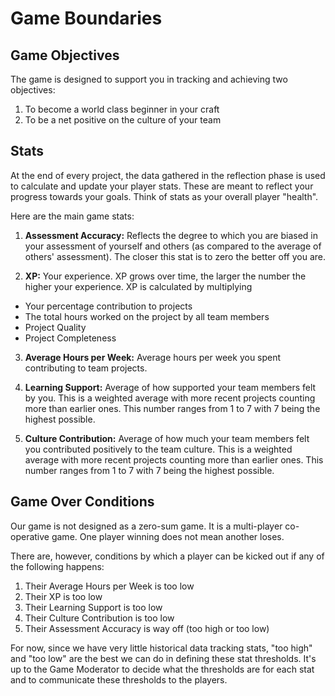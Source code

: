 # Game Boundaries

## Game Objectives

The game is designed to support you in tracking and achieving two objectives:

1. To become a world class beginner in your craft
2. To be a net positive on the culture of your team

## Stats

At the end of every project, the data gathered in the reflection phase is used to calculate and update your player stats. These are meant to reflect your progress towards your goals. Think of stats as your overall player "health".

Here are the main game stats:

1. **Assessment Accuracy:** Reflects the degree to which you are biased in your assessment of yourself and others (as compared to the average of others' assessment). The closer this stat is to zero the better off you are.

2. **XP:** Your experience. XP grows over time, the larger the number the higher your experience. XP is calculated by multiplying
  - Your percentage contribution to projects
  - The total hours worked on the project by all team members
  - Project Quality
  - Project Completeness

3. **Average Hours per Week:** Average hours per week you spent contributing to team projects.

4. **Learning Support:** Average of how supported your team members felt by you. This is a weighted average with more recent projects counting more than earlier ones. This number ranges from 1 to 7 with 7 being the highest possible.

5. **Culture Contribution:** Average of how much your team members felt you contributed positively to the team culture. This is a weighted average with more recent projects counting more than earlier ones. This number ranges from 1 to 7 with 7 being the highest possible.

## Game Over Conditions

Our game is not designed as a zero-sum game. It is a multi-player co-operative game. One player winning does not mean another loses.

There are, however, conditions by which a player can be kicked out if any of the following happens:

1. Their Average Hours per Week is too low
2. Their XP is too low
3. Their Learning Support is too low
4. Their Culture Contribution is too low
5. Their Assessment Accuracy is way off (too high or too low)

For now, since we have very little historical data tracking stats, "too high" and "too low" are the best we can do in defining these stat thresholds. It's up to the Game Moderator to decide what the thresholds are for each stat and to communicate these thresholds to the players.
